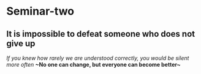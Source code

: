 # Seminar-two
## It is impossible to defeat someone who does not give up
*If you knew how rarely we are understood correctly, you would be silent more often*
**~No one can change, but everyone can become better~**
